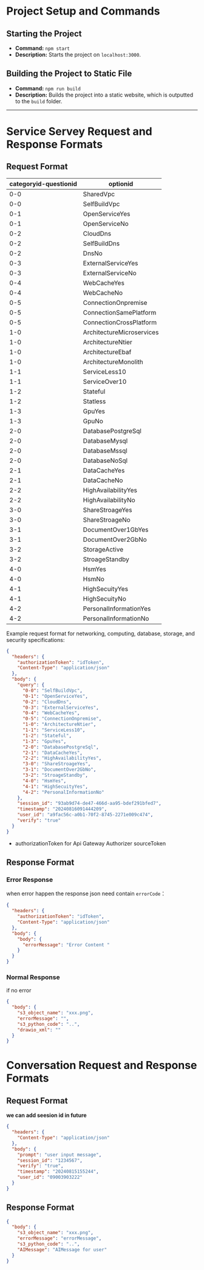 # Project Setup and Commands

## Starting the Project

- **Command:** `npm start`
- **Description:** Starts the project on `localhost:3000`.

## Building the Project to Static File

- **Command:** `npm run build`
- **Description:** Builds the project into a static website, which is outputted to the `build` folder.

---

# Service Servey Request and Response Formats

## Request Format

| categoryid-questionid | optionid                  |
| --------------------- | ------------------------- |
| 0-0                   | SharedVpc                 |
| 0-0                   | SelfBuildVpc              |
| 0-1                   | OpenServiceYes            |
| 0-1                   | OpenServiceNo             |
| 0-2                   | CloudDns                  |
| 0-2                   | SelfBuildDns              |
| 0-2                   | DnsNo                     |
| 0-3                   | ExternalServiceYes        |
| 0-3                   | ExternalServiceNo         |
| 0-4                   | WebCacheYes               |
| 0-4                   | WebCacheNo                |
| 0-5                   | ConnectionOnpremise       |
| 0-5                   | ConnectionSamePlatform    |
| 0-5                   | ConnectionCrossPlatform   |
| 1-0                   | ArchitectureMicroservices |
| 1-0                   | ArchitectureNtier         |
| 1-0                   | ArchitectureEbaf          |
| 1-0                   | ArchitectureMonolith      |
| 1-1                   | ServiceLess10             |
| 1-1                   | ServiceOver10             |
| 1-2                   | Stateful                  |
| 1-2                   | Statless                  |
| 1-3                   | GpuYes                    |
| 1-3                   | GpuNo                     |
| 2-0                   | DatabasePostgreSql        |
| 2-0                   | DatabaseMysql             |
| 2-0                   | DatabaseMssql             |
| 2-0                   | DatabaseNoSql             |
| 2-1                   | DataCacheYes              |
| 2-1                   | DataCacheNo               |
| 2-2                   | HighAvailabilityYes       |
| 2-2                   | HighAvailabilityNo        |
| 3-0                   | ShareStroageYes           |
| 3-0                   | ShareStroageNo            |
| 3-1                   | DocumentOver1GbYes        |
| 3-1                   | DocumentOver2GbNo         |
| 3-2                   | StorageActive             |
| 3-2                   | StroageStandby            |
| 4-0                   | HsmYes                    |
| 4-0                   | HsmNo                     |
| 4-1                   | HighSecuityYes            |
| 4-1                   | HighSecuityNo             |
| 4-2                   | PersonalInformationYes    |
| 4-2                   | PersonalInformationNo     |

Example request format for networking, computing, database, storage, and security specifications:

```json
{
  "headers": {
    "authorizationToken": "idToken",
    "Content-Type": "application/json"
  },
  "body": {
    "query": {
      "0-0": "SelfBuildVpc",
      "0-1": "OpenServiceYes",
      "0-2": "CloudDns",
      "0-3": "ExternalServiceYes",
      "0-4": "WebCacheYes",
      "0-5": "ConnectionOnpremise",
      "1-0": "ArchitectureNtier",
      "1-1": "ServiceLess10",
      "1-2": "Stateful",
      "1-3": "GpuYes",
      "2-0": "DatabasePostgreSql",
      "2-1": "DataCacheYes",
      "2-2": "HighAvailabilityYes",
      "3-0": "ShareStroageYes",
      "3-1": "DocumentOver2GbNo",
      "3-2": "StroageStandby",
      "4-0": "HsmYes",
      "4-1": "HighSecuityYes",
      "4-2": "PersonalInformationNo"
    },
    "session_id": "93ab9d74-de47-466d-aa95-bdef291bfed7",
    "timestamp": "20240816091444209",
    "user_id": "a9fac56c-a0b1-70f2-8745-2271e009c474",
    "verify": "true"
  }
}
```

- authorizationToken for Api Gateway Authorizer sourceToken

## Response Format

### Error Response

when error happen the response json need contain `errorCode`：

```json
{
  "headers": {
    "authorizationToken": "idToken",
    "Content-Type": "application/json"
  },
  "body": {
    "body": {
      "errorMessage": "Error Content "
    }
  }
}
```

### Normal Response

if no error

```json
{
  "body": {
    "s3_object_name": "xxx.png",
    "errorMessage": "",
    "s3_python_code": "..",
    "drawio_xml": ""
  }
}
```

# Conversation Request and Response Formats

## Request Format

**we can add seesion id in future**

```json
{
  "headers": {
    "Content-Type": "application/json"
  },
  "body": {
    "prompt": "user input message",
    "session_id": "1234567",
    "verify": "true",
    "timestamp": "20240815155244",
    "user_id": "09003903222"
  }
}
```

## Response Format

```json
{
  "body": {
    "s3_object_name": "xxx.png",
    "errorMessage": "errorMessage",
    "s3_python_code": "..",
    "AIMessage": "AIMessage for user"
  }
}
```
